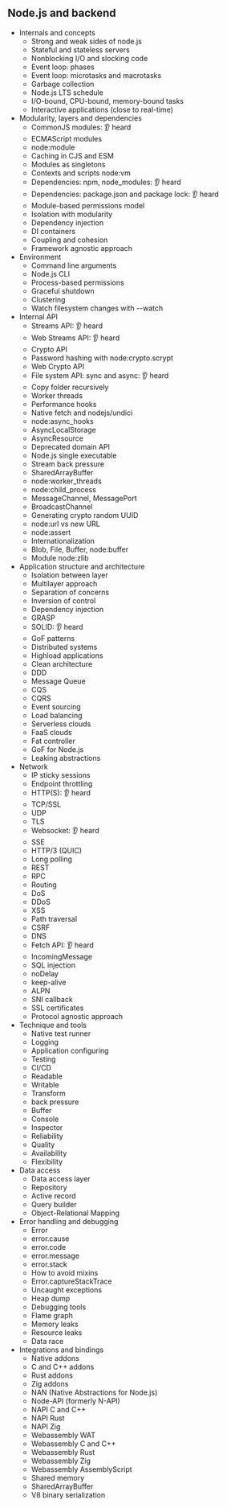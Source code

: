 ## Node.js and backend

- Internals and concepts
  - Strong and weak sides of node.js
  - Stateful and stateless servers
  - Nonblocking I/O and slocking code
  - Event loop: phases
  - Event loop: microtasks and macrotasks
  - Garbage collection
  - Node.js LTS schedule
  - I/O-bound, CPU-bound, memory-bound tasks
  - Interactive applications (close to real-time)
- Modularity, layers and dependencies
  - CommonJS modules: 👂 heard
  - ECMAScript modules
  - node:module
  - Caching in CJS and ESM
  - Modules as singletons
  - Contexts and scripts node:vm
  - Dependencies: npm, node_modules: 👂 heard
  - Dependencies: package.json and package lock: 👂 heard
  - Module-based permissions model
  - Isolation with modularity
  - Dependency injection
  - DI containers
  - Coupling and cohesion
  - Framework agnostic approach
- Environment
  - Command line arguments
  - Node.js CLI
  - Process-based permissions
  - Graceful shutdown
  - Clustering
  - Watch filesystem changes with --watch
- Internal API
  - Streams API: 👂 heard
  - Web Streams API: 👂 heard
  - Crypto API
  - Password hashing with node:crypto.scrypt
  - Web Crypto API
  - File system API: sync and async: 👂 heard
  - Copy folder recursively
  - Worker threads
  - Performance hooks
  - Native fetch and nodejs/undici
  - node:async_hooks
  - AsyncLocalStorage
  - AsyncResource
  - Deprecated domain API
  - Node.js single executable
  - Stream back pressure
  - SharedArrayBuffer
  - node:worker_threads
  - node:child_process
  - MessageChannel, MessagePort
  - BroadcastChannel
  - Generating crypto random UUID
  - node:url vs new URL
  - node:assert
  - Internationalization
  - Blob, File, Buffer, node:buffer
  - Module node:zlib
- Application structure and architecture
  - Isolation between layer
  - Multilayer approach
  - Separation of concerns
  - Inversion of control
  - Dependency injection
  - GRASP
  - SOLID: 👂 heard
  - GoF patterns
  - Distributed systems
  - Highload applications
  - Clean architecture
  - DDD
  - Message Queue
  - CQS
  - CQRS
  - Event sourcing
  - Load balancing
  - Serverless clouds
  - FaaS clouds
  - Fat controller
  - GoF for Node.js
  - Leaking abstractions
- Network
  - IP sticky sessions
  - Endpoint throttling
  - HTTP(S): 👂 heard
  - TCP/SSL
  - UDP
  - TLS
  - Websocket: 👂 heard
  - SSE
  - HTTP/3 (QUIC)
  - Long polling
  - REST
  - RPC
  - Routing
  - DoS
  - DDoS
  - XSS
  - Path traversal
  - CSRF
  - DNS
  - Fetch API: 👂 heard
  - IncomingMessage
  - SQL injection
  - noDelay
  - keep-alive
  - ALPN
  - SNI callback
  - SSL certificates
  - Protocol agnostic approach
- Technique and tools
  - Native test runner
  - Logging
  - Application configuring
  - Testing
  - CI/CD
  - Readable
  - Writable
  - Transform
  - back pressure
  - Buffer
  - Console
  - Inspector
  - Reliability
  - Quality
  - Availability
  - Flexibility
- Data access
  - Data access layer
  - Repository
  - Active record
  - Query builder
  - Object-Relational Mapping
- Error handling and debugging
  - Error
  - error.cause
  - error.code
  - error.message
  - error.stack
  - How to avoid mixins
  - Error.captureStackTrace
  - Uncaught exceptions
  - Heap dump
  - Debugging tools
  - Flame graph
  - Memory leaks
  - Resource leaks
  - Data race
- Integrations and bindings
  - Native addons
  - C and C++ addons
  - Rust addons
  - Zig addons
  - NAN (Native Abstractions for Node.js)
  - Node-API (formerly N-API)
  - NAPI C and C++
  - NAPI Rust
  - NAPI Zig
  - Webassembly WAT
  - Webassembly C and C++
  - Webassembly Rust
  - Webassembly Zig
  - Webassembly AssemblyScript
  - Shared memory
  - SharedArrayBuffer
  - V8 binary serialization
